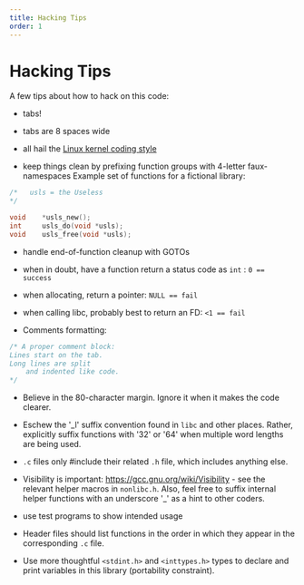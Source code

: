 ```yaml
---
title: Hacking Tips
order: 1
---
```


# Hacking Tips

A few tips about how to hack on this code:

-	tabs!
-	tabs are 8 spaces wide
-	all hail the [Linux kernel coding style](https://01.org/linuxgraphics/gfx-docs/drm/process/coding-style.html)

-	keep things clean by prefixing function groups with 4-letter faux-namespaces
	Example set of functions for a fictional library:

```c
/*	 usls = the Useless
*/

void	*usls_new();
int		usls_do(void *usls);
void	usls_free(void *usls);
```

-	handle end-of-function cleanup with GOTOs
-	when in doubt, have a function return a status code as `int` : `0 == success`
-	when allocating, return a pointer: `NULL == fail`
-	when calling libc, probably best to return an FD: `<1 == fail`

-	Comments formatting:

```c
/* A proper comment block:
Lines start on the tab.
Long lines are split
	and indented like code.
*/
```

-	Believe in the 80-character margin. Ignore it when it makes the code clearer.

-	Eschew the '_l' suffix convention found in `libc` and other places.
	Rather, explicitly suffix functions with '32' or '64' when multiple word
		lengths are being used.
-	`.c` files only #include their related `.h` file, which includes anything else.
-	Visibility is important: <https://gcc.gnu.org/wiki/Visibility> - see the
		relevant helper macros in `nonlibc.h`.
	Also, feel free to suffix internal helper functions with an underscore '_'
		as a hint to other coders.
-	use test programs to show intended usage
-	Header files should list functions in the order in which they appear in the
		corresponding `.c` file.
-	Use more thoughtful `<stdint.h>` and `<inttypes.h>` types to declare and
		print variables in this library (portability constraint).
